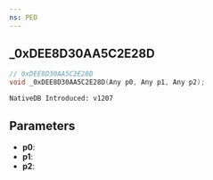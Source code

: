 ```yaml
---
ns: PED
---
```

## _0xDEE8D30AA5C2E28D

```c
// 0xDEE8D30AA5C2E28D
void _0xDEE8D30AA5C2E28D(Any p0, Any p1, Any p2);
```

```
NativeDB Introduced: v1207
```

## Parameters
* **p0**:
* **p1**:
* **p2**:
